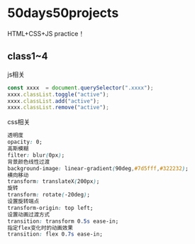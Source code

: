 # 50days50projects
HTML+CSS+JS practice！


## class1~4

js相关

```js
const xxxx  = document.querySelector(".xxxx");
xxxx.classList.toggle("active");
xxxx.classList.add("active");
xxxx.classList.remove("active");
```

css相关

```css
透明度
opacity: 0;
高斯模糊
filter: blur(0px);
背景颜色线性过渡
background-image: linear-gradient(90deg,#7d5fff,#322232);
横向移动
transform: translateX(200px);
旋转
transform: rotate(-20deg);
设置旋转端点
transform-origin: top left;
设置动画过渡方式
transition: transform 0.5s ease-in;
指定flex变化时的动画效果
transition: flex 0.7s ease-in;

```